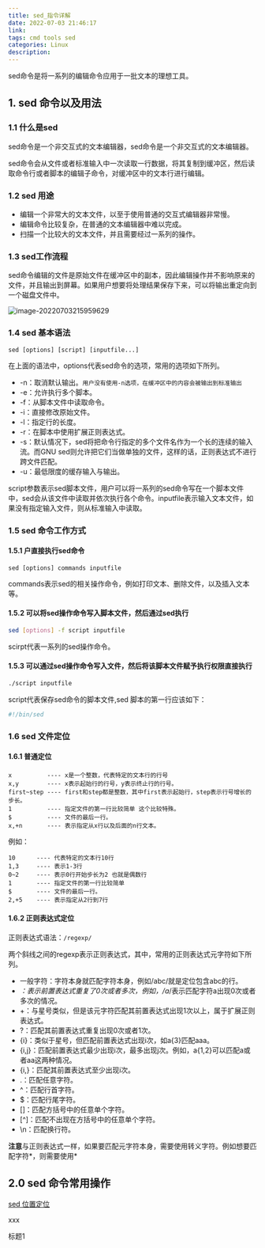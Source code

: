 ```yaml
---
title: sed_指令详解
date: 2022-07-03 21:46:17
link:
tags: cmd tools sed
categories: Linux
description:
---
```


sed命令是将一系列的编辑命令应用于一批文本的理想工具。



##  1.  sed 命令以及用法

### 1.1 什么是sed

​		sed命令是一个非交互式的文本编辑器，sed命令是一个非交互式的文本编辑器。

​		sed命令会从文件或者标准输入中一次读取一行数据，将其复制到缓冲区，然后读取命令行或者脚本的编辑子命令，对缓冲区中的文本行进行编辑。

### 1.2 sed 用途

-   编辑一个非常大的文本文件，以至于使用普通的交互式编辑器非常慢。
-   编辑命令比较复杂，在普通的文本编辑器中难以完成。
-   扫描一个比较大的文本文件，并且需要经过一系列的操作。

### 1.3 sed工作流程

​		sed命令编辑的文件是原始文件在缓冲区中的副本，因此编辑操作并不影响原来的文件，并且输出到屏幕。如果用户想要将处理结果保存下来，可以将输出重定向到一个磁盘文件中。

![image-20220703215959629](https://eagle-ice-blog.oss-cn-guangzhou.aliyuncs.com/img/image-20220703215959629.png)

### 1.4 sed 基本语法

```shell
sed [options] [script] [inputfile...]
```

在上面的语法中，options代表sed命令的选项，常用的选项如下所列。

-   -n：取消默认输出。`用户没有使用-n选项，在缓冲区中的内容会被输出到标准输出`
-   -e：允许执行多个脚本。
-   -f：从脚本文件中读取命令。
-   -i：直接修改原始文件。
-   -l：指定行的长度。
-   -r：在脚本中使用扩展正则表达式。
-   -s：默认情况下，sed将把命令行指定的多个文件名作为一个长的连续的输入流。而GNU sed则允许把它们当做单独的文件，这样的话，正则表达式不进行跨文件匹配。
-   -u：最低限度的缓存输入与输出。

​	script参数表示sed脚本文件，用户可以将一系列的sed命令写在一个脚本文件中，sed会从该文件中读取并依次执行各个命令。inputfile表示输入文本文件，如果没有指定输入文件，则从标准输入中读取。

### 1.5 sed 命令工作方式

#### 1.5.1 户直接执行sed命令

```shell
sed [options] commands inputfile
```

​		commands表示sed的相关操作命令，例如打印文本、删除文件，以及插入文本等。

#### 1.5.2 可以将sed操作命令写入脚本文件，然后通过sed执行

```sh
sed [options] -f script inputfile
```

scirpt代表一系列的sed操作命令。

#### 1.5.3 可以通过sed操作命令写入文件，然后将该脚本文件赋予执行权限直接执行

```sh
./script inputfile
```

script代表保存sed命令的脚本文件,sed 脚本的第一行应该如下：

```bash
#!/bin/sed
```

### <span id="1.6">1.6 sed 文件定位</span>

#### 1.6.1 普通定位

``` 
x          ---- x是一个整数，代表特定的文本行的行号
x,y        ---- x表示起始行的行号，y表示终止行的行号。
first~step ---- first和step都是整数，其中first表示起始行，step表示行号增长的步长。
1          ---- 指定文件的第一行比较简单 这个比较特殊。
$          ---- 文件的最后一行。
x,+n       ---- 表示指定从x行以及后面的n行文本。
```

例如：

```
10      ---- 代表特定的文本行10行
1,3     ---- 表示1-3行 
0~2     ---- 表示0行开始步长为2 也就是偶数行 
1       ---- 指定文件的第一行比较简单
$       ---- 文件的最后一行。
2,+5    ---- 表示指定从2行到7行
```

#### 1.6.2 正则表达式定位

正则表达式语法：`/regexp/`

两个斜线之间的regexp表示正则表达式，其中，常用的正则表达式元字符如下所列。

-   一般字符：字符本身就匹配字符本身，例如/abc/就是定位包含abc的行。
-   *：表示前置表达式重复了0次或者多次，例如，/a*/表示匹配字符a出现0次或者多次的情况。
-   \+：与星号类似，但是该元字符匹配其前置表达式出现1次以上，属于扩展正则表达式。
-   \?：匹配其前置表达式重复出现0次或者1次。
-   \{i\}：类似于星号，但匹配前置表达式出现i次，如a\{3\}匹配aaa。
-   \{i,j\}：匹配前置表达式最少出现i次，最多出现j次。例如，a\{1,2\}可以匹配a或者aa这两种情况。
-   \{i,\}：匹配其前置表达式至少出现i次。
-   .：匹配任意字符。
-   ^：匹配行首字符。
-   $：匹配行尾字符。
-   []：匹配方括号中的任意单个字符。
-   [^]：匹配不出现在方括号中的任意单个字符。
-   \n：匹配换行符。

**注意**与正则表达式一样，如果要匹配元字符本身，需要使用转义字符。例如想要匹配字符*，则需要使用\*

## 2.0 sed 命令常用操作



[sed 位置定位](#1.6)

















<span id="xxxx1">xxx</span>











<a id="test1">标题1</a>





